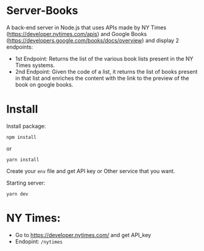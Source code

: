 # Server-Books

A back-end server in Node.js that uses APIs made by NY Times (https://developer.nytimes.com/apis) and Google Books (https://developers.google.com/books/docs/overview)
and display 2 endpoints:
 
- 1st Endpoint: Returns the list of the various book lists present in the NY Times systems.
- 2nd Endpoint: Given the code of a list, it returns the list of books present in that list and enriches the content with the link to the preview of the book on google books.
 
# Install

Install package:
```
npm install
```
or 

```
yarn install
```
Create your `env` file and get API key or Other service that you want.

Starting server:
```
yarn dev
```

# NY Times:
- Go to https://developer.nytimes.com/ and get API_key
- Endopint: `/nytimes`